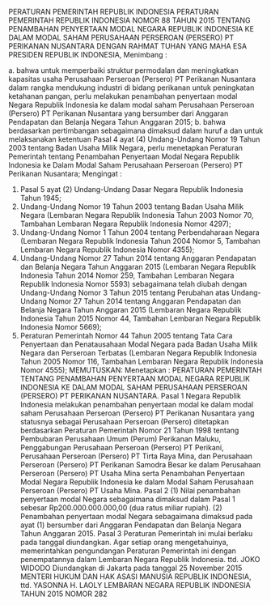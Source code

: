  PERATURAN PEMERINTAH REPUBLIK INDONESIA PERATURAN PEMERINTAH REPUBLIK INDONESIA NOMOR 88 TAHUN 2015 TENTANG PENAMBAHAN PENYERTAAN MODAL NEGARA REPUBLIK INDONESIA KE DALAM MODAL SAHAM PERUSAHAAN PERSEROAN (PERSERO) PT PERIKANAN NUSANTARA
DENGAN RAHMAT TUHAN YANG MAHA ESA PRESIDEN REPUBLIK INDONESIA,
Menimbang :

a. bahwa untuk memperbaiki struktur permodalan dan meningkatkan kapasitas usaha Perusahaan Perseroan (Persero) PT Perikanan Nusantara dalam rangka mendukung industri di bidang perikanan untuk peningkatan ketahanan pangan, perlu melakukan penambahan penyertaan modal Negara Republik Indonesia ke dalam modal saham Perusahaan Perseroan (Persero) PT Perikanan Nusantara yang bersumber dari Anggaran Pendapatan dan Belanja Negara Tahun Anggaran 2015;
b. bahwa berdasarkan pertimbangan sebagaimana dimaksud dalam huruf a dan untuk melaksanakan ketentuan Pasal 4 ayat (4) Undang-Undang Nomor 19 Tahun 2003 tentang Badan Usaha Milik Negara, perlu menetapkan Peraturan Pemerintah tentang Penambahan Penyertaan Modal Negara Republik Indonesia ke Dalam Modal Saham Perusahaan Perseroan (Persero) PT Perikanan Nusantara;
Mengingat :

1. Pasal 5 ayat (2) Undang-Undang Dasar Negara Republik Indonesia Tahun 1945;
2. Undang-Undang Nomor 19 Tahun 2003 tentang Badan Usaha Milik Negara (Lembaran Negara Republik Indonesia Tahun 2003 Nomor 70, Tambahan Lembaran Negara Republik Indonesia Nomor 4297);
3. Undang-Undang Nomor 1 Tahun 2004 tentang Perbendaharaan Negara (Lembaran Negara Republik Indonesia Tahun 2004 Nomor 5, Tambahan Lembaran Negara Republik Indonesia Nomor 4355);
4. Undang-Undang Nomor 27 Tahun 2014 tentang Anggaran Pendapatan dan Belanja Negara Tahun Anggaran 2015 (Lembaran Negara Republik Indonesia Tahun 2014 Nomor 259, Tambahan Lembaran Negara Republik Indonesia Nomor 5593) sebagaimana telah diubah dengan Undang-Undang Nomor 3 Tahun 2015 tentang Perubahan atas Undang-Undang Nomor 27 Tahun 2014 tentang Anggaran Pendapatan dan Belanja Negara Tahun Anggaran 2015 (Lembaran Negara Republik Indonesia Tahun 2015 Nomor 44, Tambahan Lembaran Negara Republik Indonesia Nomor 5669);
5. Peraturan Pemerintah Nomor 44 Tahun 2005 tentang Tata Cara Penyertaan dan Penatausahaan Modal Negara pada Badan Usaha Milik Negara dan Perseroan Terbatas (Lembaran Negara Republik Indonesia Tahun 2005 Nomor 116, Tambahan Lembaran Negara Republik Indonesia Nomor 4555);
MEMUTUSKAN:
 Menetapkan : PERATURAN PEMERINTAH TENTANG PENAMBAHAN PENYERTAAN MODAL NEGARA REPUBLIK INDONESIA KE DALAM MODAL SAHAM PERUSAHAAN PERSEROAN (PERSERO) PT PERIKANAN NUSANTARA.
Pasal 1
Negara Republik Indonesia melakukan penambahan penyertaan modal ke dalam modal saham Perusahaan Perseroan (Persero) PT Perikanan Nusantara yang statusnya sebagai Perusahaan Perseroan (Persero) ditetapkan berdasarkan Peraturan Pemerintah Nomor 21 Tahun 1998 tentang Pembubaran Perusahaan Umum (Perum) Perikanan Maluku, Penggabungan Perusahaan Perseroan (Persero) PT Perikani, Perusahaan Perseroan (Persero) PT Tirta Raya Mina, dan Perusahaan Perseroan (Persero) PT Perikanan Samodra Besar ke dalam Perusahaan Perseroan (Persero) PT Usaha Mina serta Penambahan Penyertaan Modal Negara Republik Indonesia ke dalam Modal Saham Perusahaan Perseroan (Persero) PT Usaha Mina.
Pasal 2
(1) Nilai penambahan penyertaan modal Negara sebagaimana dimaksud dalam Pasal 1 sebesar Rp200.000.000.000,00 (dua ratus miliar rupiah).
(2) Penambahan penyertaan modal Negara sebagaimana dimaksud pada ayat (1) bersumber dari Anggaran Pendapatan dan Belanja Negara Tahun Anggaran 2015.
Pasal 3
Peraturan Pemerintah ini mulai berlaku pada tanggal diundangkan.
Agar setiap orang mengetahuinya, memerintahkan pengundangan Peraturan Pemerintah ini dengan penempatannya dalam Lembaran Negara Republik Indonesia. ttd. JOKO WIDODO Diundangkan di Jakarta pada tanggal 25 November 2015 MENTERI HUKUM DAN HAK ASASI MANUSIA REPUBLIK INDONESIA, ttd. YASONNA H. LAOLY LEMBARAN NEGARA REPUBLIK INDONESIA TAHUN 2015 NOMOR 282